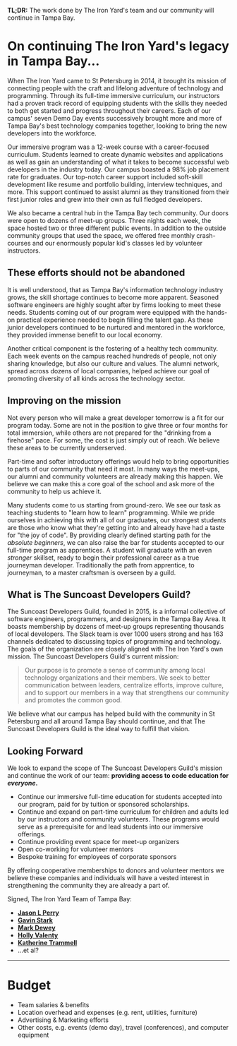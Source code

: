 **TL;DR:** The work done by The Iron Yard's team and our community will continue in Tampa Bay.

# On continuing The Iron Yard's legacy in Tampa Bay...

When The Iron Yard came to St Petersburg in 2014, it brought its mission of connecting people with the craft and lifelong adventure of technology and programming. Through its full-time immersive curriculum, our instructors had a proven track record of equipping students with the skills they needed to both get started and progress throughout their careers. Each of our campus' seven Demo Day events successively brought more and more of Tampa Bay's best technology companies together, looking to bring the new developers into the workforce.

Our immersive program was a 12-week course with a career-focused curriculum. Students learned to create dynamic websites and applications as well as gain an understanding of what it takes to become successful web developers in the industry today. Our campus boasted a 98% job placement rate for graduates. Our top-notch career support included soft-skill development like resume and portfolio building, interview techniques, and more. This support continued to assist alumni as they transitioned from their first junior roles and grew into their own as full fledged developers.

We also became a central hub in the Tampa Bay tech community. Our doors were open to dozens of meet-up groups. Three nights each week, the space hosted two or three different public events. In addition to the outside community groups that used the space, we offered free monthly crash-courses and our enormously popular kid's classes led by volunteer instructors.

## These efforts should not be abandoned

It is well understood, that as Tampa Bay's information technology industry grows, the skill shortage continues to become more apparent. Seasoned software engineers are highly sought after by firms looking to meet these needs. Students coming out of our program were equipped with the hands-on practical experience needed to begin filling the talent gap. As these junior developers continued to be nurtured and mentored in the workforce, they provided immense benefit to our local economy.

Another critical component is the fostering of a healthy tech community. Each week events on the campus reached hundreds of people, not only sharing knowledge, but also our culture and values. The alumni network, spread across dozens of local companies, helped achieve our goal of promoting diversity of all kinds across the technology sector.

## Improving on the mission

Not every person who will make a great developer tomorrow is a fit for our program today. Some are not in the position to give three or four months for total immersion, while others are not prepared for the "drinking from a firehose" pace. For some, the cost is just simply out of reach. We believe these areas to be currently underserved.

Part-time and softer introductory offerings would help to bring opportunities to parts of our community that need it most. In many ways the meet-ups, our alumni and community volunteers are already making this happen. We believe we can make this a core goal of the school and ask more of the community to help us achieve it.

Many students come to us starting from ground-zero. We see our task as teaching students to "learn how to learn" programming. While we pride ourselves in achieving this with all of our graduates, our strongest students are those who know what they're getting into and already have had a taste for "the joy of code". By providing clearly defined starting path for the *absolute beginners*, we can also raise the bar for students accepted to our full-time program as apprentices. A student will graduate with an even *stronger* skillset, ready to begin their professional career as a true journeyman developer. Traditionally the path from apprentice, to journeyman, to a master craftsman is overseen by a guild.

## What is The Suncoast Developers Guild?

The Suncoast Developers Guild, founded in 2015, is a informal collective of software engineers, programmers, and designers in the Tampa Bay Area. It boasts membership by dozens of meet-up groups representing thousands of local developers. The Slack team is over 1000 users strong and has 163 channels dedicated to discussing topics of programming and technology. The goals of the organization are closely aligned with The Iron Yard's own mission. The Suncoast Developers Guild's current mission:

> Our purpose is to promote a sense of community among local technology organizations and their members. We seek to better communication between leaders, centralize efforts, improve culture, and to support our members in a way that strengthens our community and promotes the common good.

We believe what our campus has helped build with the community in St Petersburg and all around Tampa Bay should continue, and that The Suncoast Developers Guild is the ideal way to fulfill that vision.

## Looking Forward

We look to expand the scope of The Suncoast Developers Guild's mission and continue the work of our team: **providing access to code education for _everyone_.**

- Continue our immersive full-time education for students accepted into our program, paid for by tuition or sponsored scholarships.
- Continue and expand on part-time curriculum for children and adults led by our instructors and community volunteers. These programs would serve as a prerequisite for and lead students into our immersive offerings.
- Continue providing event space for meet-up organizers
- Open co-working for volunteer mentors
- Bespoke training for employees of corporate sponsors

By offering cooperative memberships to donors and volunteer mentors we believe these companies and individuals will have a vested interest in strengthening the community they are already a part of.

Signed, The Iron Yard Team of Tampa Bay:

- [__Jason L Perry__](https://twitter.com/ambethia)
- [__Gavin Stark__](https://twitter.com/gavinstark)
- [__Mark Dewey__](https://twitter.com/juggler2009)
- [__Holly Valenty__](https://twitter.com/hollllllyv)
- [__Katherine Trammell__](https://twitter.com/ktrammell95)
- ...et al?

---

# Budget
  - Team salaries & benefits
  - Location overhead and expenses (e.g. rent, utilities, furniture)
  - Advertising & Marketing efforts
  - Other costs, e.g. events (demo day), travel (conferences), and computer equipment
